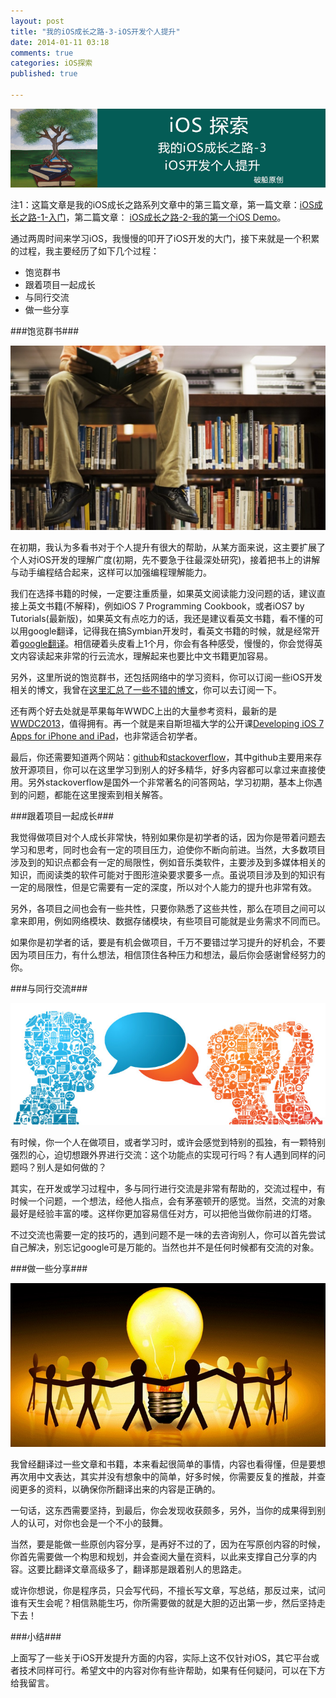 ```yaml
---
layout: post
title: "我的iOS成长之路-3-iOS开发个人提升"
date: 2014-01-11 03:18
comments: true
categories: iOS探索
published: true

---
```


![](/images/2013/12/11.png)

<!--more-->

注1：这篇文章是我的iOS成长之路系列文章中的第三篇文章，第一篇文章：[iOS成长之路-1-入门](http://beyondvincent.com/blog/2013/12/17/125-my-iOS-growth-path-1/)，第二篇文章：
[iOS成长之路-2-我的第一个iOS Demo](http://beyondvincent.com/blog/2014/01/06/126-my-iOS-growth-path-2/)。

通过两周时间来学习iOS，我慢慢的叩开了iOS开发的大门，接下来就是一个积累的过程，我主要经历了如下几个过程：

* 饱览群书
* 跟着项目一起成长
* 与同行交流
* 做一些分享


###饱览群书###

![](/images/2014/01/2.jpg)

  在初期，我认为多看书对于个人提升有很大的帮助，从某方面来说，这主要扩展了个人对iOS开发的理解广度(初期，先不要急于往最深处研究)，接着把书上的讲解与动手编程结合起来，这样可以加强编程理解能力。

  我们在选择书籍的时候，一定要注重质量，如果英文阅读能力没问题的话，建议直接上英文书籍(不解释)，例如iOS 7 Programming Cookbook，或者iOS7 by Tutorials(最新版)，如果英文有点吃力的话，我还是建议看英文书籍，看不懂的可以用google翻译，记得我在搞Symbian开发时，看英文书籍的时候，就是经常开着[google翻译](http://translate.google.cn/?hl=en)。相信硬着头皮看上1个月，你会有各种感受，慢慢的，你会觉得英文内容读起来非常的行云流水，理解起来也要比中文书籍更加容易。

  另外，这里所说的饱览群书，还包括网络中的学习资料，你可以订阅一些iOS开发相关的博文，我曾在[这里汇总了一些不错的博文](http://beyondvincent.com/blog/2013/07/18/106/)，你可以去订阅一下。

  还有两个好去处就是苹果每年WWDC上出的大量参考资料，最新的是[WWDC2013](https://developer.apple.com/wwdc/videos/)，值得拥有。再一个就是来自斯坦福大学的公开课[Developing iOS 7 Apps for iPhone and iPad](https://itunes.apple.com/us/course/developing-ios-7-apps-for/id733644550)，也非常适合初学者。

  最后，你还需要知道两个网站：[github](https://github.com/)和[stackoverflow](http://stackoverflow.com/)，其中github主要用来存放开源项目，你可以在这里学习到别人的好多精华，好多内容都可以拿过来直接使用。另外stackoverflow是国外一个非常著名的问答网站，学习初期，基本上你遇到的问题，都能在这里搜索到相关解答。

###跟着项目一起成长###

  我觉得做项目对个人成长非常快，特别如果你是初学者的话，因为你是带着问题去学习和思考，同时也会有一定的项目压力，迫使你不断向前进。当然，大多数项目涉及到的知识点都会有一定的局限性，例如音乐类软件，主要涉及到多媒体相关的知识，而阅读类的软件可能对于图形渲染要求要多一点。虽说项目涉及到的知识有一定的局限性，但是它需要有一定的深度，所以对个人能力的提升也非常有效。
  
  另外，各项目之间也会有一些共性，只要你熟悉了这些共性，那么在项目之间可以拿来即用，例如网络模块、数据存储模块，有些项目可能就是业务需求不同而已。
  
  如果你是初学者的话，要是有机会做项目，千万不要错过学习提升的好机会，不要因为项目压力，有什么想法，相信顶住各种压力和想法，最后你会感谢曾经努力的你。

###与同行交流###

![](/images/2014/01/3.jpg)

  有时候，你一个人在做项目，或者学习时，或许会感觉到特别的孤独，有一颗特别强烈的心，迫切想跟外界进行交流：这个功能点的实现可行吗？有人遇到同样的问题吗？别人是如何做的？
   
  其实，在开发或学习过程中，多与同行进行交流是非常有帮助的，交流过程中，有时候一个问题，一个想法，经他人指点，会有茅塞顿开的感觉。当然，交流的对象最好是经验丰富的喽。这样你更加容易信任对方，可以把他当做你前进的灯塔。
  
  不过交流也需要一定的技巧的，遇到问题不是一味的去咨询别人，你可以首先尝试自己解决，别忘记google可是万能的。当然也并不是任何时候都有交流的对象。

###做一些分享###

![](/images/2014/01/4.jpg)

  我曾经翻译过一些文章和书籍，本来看起很简单的事情，内容也看得懂，但是要想再次用中文表达，其实并没有想象中的简单，好多时候，你需要反复的推敲，并查阅更多的资料，以确保你所翻译出来的内容是正确的。
  
  一句话，这东西需要坚持，到最后，你会发现收获颇多，另外，当你的成果得到别人的认可，对你也会是一个不小的鼓舞。
  
  当然，要是能做一些原创内容分享，是再好不过的了，因为在写原创内容的时候，你首先需要做一个构思和规划，并会查阅大量在资料，以此来支撑自己分享的内容。这要比翻译文章高级多了，翻译那是跟着别人的思路走。
  
  或许你想说，你是程序员，只会写代码，不擅长写文章，写总结，那反过来，试问谁有天生会呢？相信熟能生巧，你所需要做的就是大胆的迈出第一步，然后坚持走下去！
  
###小结###

上面写了一些关于iOS开发提升方面的内容，实际上这不仅针对iOS，其它平台或者技术同样可行。希望文中的内容对你有些许帮助，如果有任何疑问，可以在下方给我留言。

